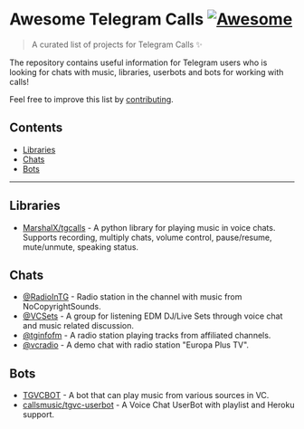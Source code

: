 # Awesome Telegram Calls [![Awesome](https://awesome.re/badge.svg)](https://awesome.re)

> A curated list of projects for Telegram Calls ✨

The repository contains useful information for Telegram users who is looking for chats with music, libraries, userbots and bots for working with calls! 

Feel free to improve this list by [contributing](CONTRIBUTING.md).

## Contents

- [Libraries](#libraries)
- [Chats](#chats)
- [Bots](#bots)

---

## Libraries

- [MarshalX/tgcalls](https://github.com/MarshalX/tgcalls) - A python library for playing music in voice chats. Supports recording, multiply chats, volume control, pause/resume, mute/unmute, speaking status.

## Chats

- [@RadioInTG](https://t.me/radiointg) - Radio station in the channel with music from NoCopyrightSounds.
- [@VCSets](https://t.me/VCSets) - A group for listening EDM DJ/Live Sets through voice chat and music related discussion.
- [@tginfofm](https://t.me/tginfofm) - A radio station playing tracks from affiliated channels.
- [@vcradio](https://t.me/vcradio) - A demo chat with radio station "Europa Plus TV".

## Bots

- [TGVCBOT](https://github.com/thehamkercat/Telegram_VC_Bot) - A bot that can play music from various sources in VC.
- [callsmusic/tgvc-userbot](https://github.com/callsmusic/tgvc-userbot) - A Voice Chat UserBot with playlist and Heroku support.
